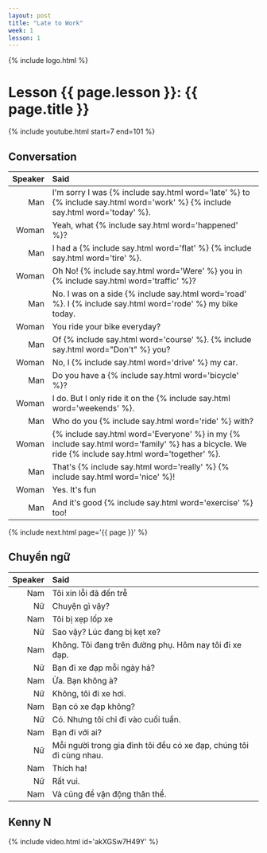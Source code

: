 ```yaml
---
layout: post
title: "Late to Work"
week: 1
lesson: 1
---
```


{% include logo.html %}

# Lesson {{ page.lesson }}: {{ page.title }}

{% include youtube.html start=7 end=101 %}

## Conversation

Speaker | Said
---: | :---
Man | I'm sorry I was {% include say.html word='late' %} to {% include say.html word='work' %} {% include say.html word='today' %}.
Woman | Yeah, what {% include say.html word='happened' %}?
Man | I had a {% include say.html word='flat' %} {% include say.html word='tire' %}.
Woman | Oh No! {% include say.html word='Were' %} you in {% include say.html word='traffic' %}?
Man | No. I was on a side {% include say.html word='road' %}. I {% include say.html word='rode' %} my bike today.
Woman | You ride your bike everyday?
Man | Of {% include say.html word='course' %}. {% include say.html word="Don't" %} you?
Woman | No, I {% include say.html word='drive' %} my car.
Man | Do you have a {% include say.html word='bicycle' %}?
Woman | I do. But I only ride it on the {% include say.html word='weekends' %}.
Man | Who do you {% include say.html word='ride' %} with?
Woman | {% include say.html word='Everyone' %} in my {% include say.html word='family' %} has a bicycle. We ride {% include say.html word='together' %}.
Man | That's {% include say.html word='really' %} {% include say.html word='nice' %}!
Woman | Yes. It's fun
Man | And it's good {% include say.html word='exercise' %} too!

{% include next.html page='{{ page }}' %}

## Chuyển ngữ

Speaker | Said
---: | :---
Nam | Tôi xin lỗi đã đến trễ
Nữ | Chuyện gì vậy?
Nam | Tôi bị xẹp lốp xe
Nữ | Sao vậy? Lúc đang bị kẹt xe?
Nam | Không. Tôi đang trên đường phụ. Hôm nay tôi đi xe đạp.
Nữ | Bạn đi xe đạp mỗi ngày hả?
Nam | Ừa. Bạn không à?
Nữ | Không, tôi đi xe hơi.
Nam | Bạn có xe đạp không?
Nữ | Có. Nhưng tôi chỉ đi vào cuối tuần.
Nam | Bạn đi với ai?
Nữ | Mỗi người trong gia đình tôi đều có xe đạp, chúng tôi đi cùng nhau.
Nam | Thích ha!
Nữ | Rất vui.
Nam | Và cũng để vận động thân thể.

## Kenny N

{% include video.html id='akXGSw7H49Y' %}